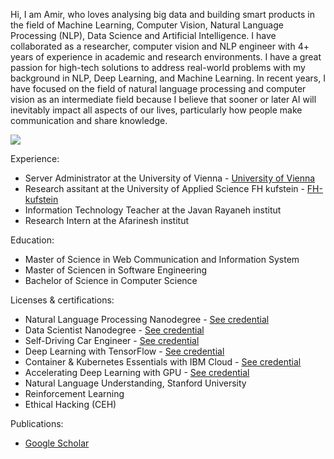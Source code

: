 
Hi, I am Amir, who loves analysing big data and building smart products in the field of Machine Learning, Computer Vision, Natural Language Processing (NLP), Data Science and Artificial Intelligence.  I have collaborated as a researcher, computer vision and NLP engineer with 4+ years of experience in academic and research environments. I have a great passion for high-tech solutions to address real-world problems with my background in NLP, Deep Learning, and Machine Learning. In recent years, I have focused on the field of natural language processing and computer vision as an intermediate field because I believe that sooner or later AI will inevitably impact all aspects of our lives, particularly how people make communication and share knowledge.


<img src="https://github-readme-stats.vercel.app/api?username=A2Amir&&show_icons=true&theme=radical&bg_color=30,0d0d0d,191919&title_color=fff&text_color=fff&icon_color=79ff97">

Experience:

* Server Administrator at the University of Vienna - [University of Vienna](https://dm.cs.univie.ac.at/team/person/114780/)
* Research assitant at the University of Applied Science FH kufstein - [FH-kufstein](https://www.fh-kufstein.ac.at)
* Information Technology Teacher at the Javan Rayaneh institut 
* Research Intern at the Afarinesh institut 

Education:
* Master of Science in Web Communication and Information System
* Master of Sciencen in Software Engineering
* Bachelor of Science in Computer Science

Licenses & certifications:

* Natural Language Processing Nanodegree -  [See credential](https://confirm.udacity.com/YJJZXUKL)
* Data Scientist Nanodegree - [See credential](https://confirm.udacity.com/XUDDDHDL)
* Self-Driving Car Engineer - [See credential](https://graduation.udacity.com/confirm/DDS6DNSM) 
* Deep Learning with TensorFlow - [See credential](https://courses.cognitiveclass.ai/certificates/7c2f6215801f4296ae3762946b8ebb4c) 
* Container & Kubernetes Essentials with IBM Cloud - [See credential](https://courses.cognitiveclass.ai/certificates/c941e4a12d404b7a93f20b31d1fcaffc) 
* Accelerating Deep Learning with GPU - [See credential](https://courses.cognitiveclass.ai/certificates/9aff60d6eae949c29e43edbce2ad4c65) 
* Natural Language Understanding, Stanford University 
* Reinforcement Learning
* Ethical Hacking (CEH)


Publications:
* [Google Scholar](https://scholar.J&hl=en&oi=ao)
